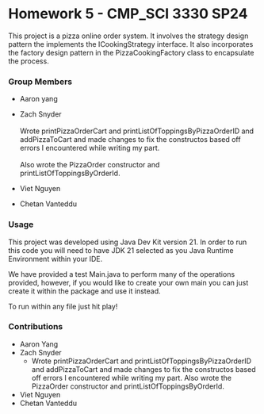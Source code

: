 # Homework 5 - CMP_SCI 3330 SP24
This project is a pizza online order system. It involves the strategy design pattern the implements the ICookingStrategy interface. It also incorporates the factory design pattern in the PizzaCookingFactory class to encapsulate the process.

### Group Members
- Aaron yang
- Zach Snyder \
  \
  Wrote printPizzaOrderCart and printListOfToppingsByPizzaOrderID and addPizzaToCart and made changes to fix the constructos based off errors I encountered while writing my part. \
  \
  Also wrote the PizzaOrder constructor and printListOfToppingsByOrderId. 
  
- Viet Nguyen
- Chetan Vanteddu

### Usage

This project was developed using Java Dev Kit version 21. In order to run this code you will need to have JDK 21 selected as you Java Runtime Environment within your IDE. 

We have provided a test Main.java to perform many of the operations provided, however, if you would like to create your own main you can just create it within the package and use it instead.

To run within any file just hit play!

### Contributions
- Aaron Yang
- Zach Snyder
  - Wrote printPizzaOrderCart and printListOfToppingsByPizzaOrderID and addPizzaToCart and made changes to fix the constructos based off errors I encountered while writing my part.
  Also wrote the PizzaOrder constructor and printListOfToppingsByOrderId. 
- Viet Nguyen
- Chetan Vanteddu

